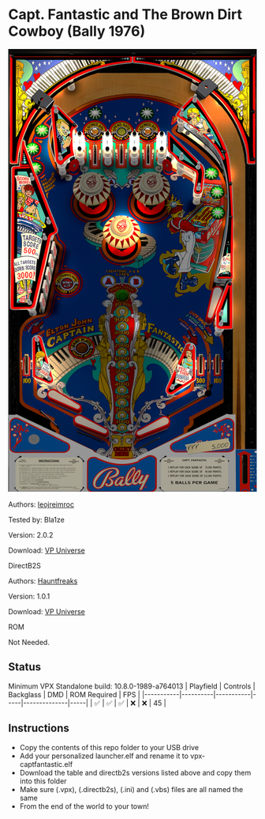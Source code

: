 # Capt. Fantastic and The Brown Dirt Cowboy (Bally 1976)

![Table Preview](../../images/vpx-captfantastic.png)

Authors: [leojreimroc](https://vpuniverse.com/profile/33733-leojreimroc/)

Tested by: Bla1ze

Version: 2.0.2

Download: [VP Universe](https://vpuniverse.com/files/file/11585-capt-fantastic-and-the-brown-dirt-cowboy-bally-1976/)

DirectB2S

Authors: [Hauntfreaks](https://vpuniverse.com/profile/5216-hauntfreaks/)

Version: 1.0.1

Download: [VP Universe](https://vpuniverse.com/files/file/11587-capt-fantastic-and-the-brown-dirt-cowboy-bally-1976-b2s/)

ROM

Not Needed.

## Status 

Minimum VPX Standalone build: 10.8.0-1989-a764013
| Playfield | Controls | Backglass | DMD | ROM Required | FPS | 
|-----------|----------|-----------|-----|--------------|-----|
| :white_check_mark: | :white_check_mark: | :white_check_mark: | :x: | :x: | 45 |

## Instructions

- Copy the contents of this repo folder to your USB drive
- Add your personalized launcher.elf and rename it to vpx-captfantastic.elf
- Download the table and directb2s versions listed above and copy them into this folder
- Make sure (.vpx), (.directb2s), (.ini) and (.vbs) files are all named the same
- From the end of the world to your town!
